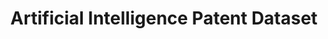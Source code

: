 ---
citation: 'Giczy, A.V., Pairolero, N.A. & Toole, A.A. Identifying artificial intelligence
  (AI) invention: a novel AI patent dataset. J Technol Transf 47, 476–505 (2022).
  https://doi.org/10.1007/s10961-021-09900-2'
contributors: 'Alexander Giczy, Nicholas Pairolero, Andrew Toole '
description: The Artificial Intelligence Patent Dataset consists of two files, both
  released by the OCE. The first data file identifies United States (U.S.) patents
  issued between 1976 and 2020 and pre-grant publications (PGPubs) published through
  2020 that contain one or more of several AI technology components (including machine
  learning, natural language processing, computer vision, speech, knowledge processing,
  AI hardware, evolutionary computation, and planning and control). OCE generated
  this data file using a machine learning (ML) approach that analyzed patent text
  and citations to identify AI in U.S. patent documents. he second data file contains
  the patent documents used to train the ML models.
documentation: https://papers.ssrn.com/sol3/papers.cfm?abstract_id=3866793
last_edit: Thu, 13 Jul 2023 07:32:29 GMT
location: https://www.uspto.gov/ip-policy/economic-research/research-datasets/artificial-intelligence-patent-dataset
open_access: 'TRUE'
related_publications: https://papers.ssrn.com/sol3/papers.cfm?abstract_id=3866793
shortname: ai_patent_dataset
title: Artificial Intelligence Patent Dataset
uuid: 335a9e17-069a-468f-b5b3-fa7151c83a8a
---